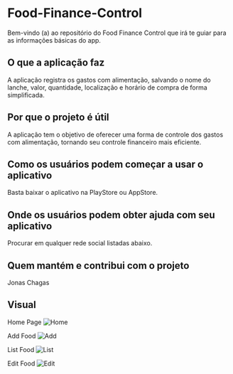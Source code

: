 # Food-Finance-Control
Bem-vindo (a) ao repositório do Food Finance Control que irá te guiar para as informações básicas do app.

## O que a aplicação faz
A aplicação registra os gastos com alimentação, salvando o nome do lanche, valor, quantidade, localização e horário de compra de forma simplificada.

## Por que o projeto é útil
A aplicação tem o objetivo de oferecer uma forma de controle dos gastos com alimentação, tornando seu controle financeiro mais eficiente.

## Como os usuários podem começar a usar o aplicativo
Basta baixar o aplicativo na PlayStore ou AppStore.

## Onde os usuários podem obter ajuda com seu aplicativo
Procurar em qualquer rede social listadas abaixo.

## Quem mantém e contribui com o projeto
Jonas Chagas

## Visual
Home Page
![Home](https://i.imgur.com/cTrezTM.png)

Add Food
![Add](https://i.imgur.com/4IZ8nYP.png)

List Food
![List](https://i.imgur.com/xPUkddv.png)

Edit Food
![Edit](https://i.imgur.com/E7yucB5.png)


